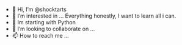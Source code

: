 - 👋 Hi, I’m @shocktarts
- 👀 I’m interested in ... Everything honestly, I want to learn all i can.
- 🌱 Im starting with Python
- 💞️ I’m looking to collaborate on ...
- 📫 How to reach me ...

<!---
shocktarts/shocktarts is a ✨ special ✨ repository because its `README.md` (this file) appears on your GitHub profile.
You can click the Preview link to take a look at your changes.
--->

